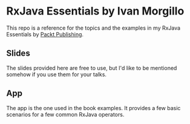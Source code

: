 # RxJava Essentials by Ivan Morgillo

This repo is a reference for the topics and the examples in my RxJava Essentials by [Packt Publishing](http://bit.ly/rxjava-essentials).

## Slides ##

The slides provided here are free to use, but I'd like to be mentioned somehow if you use them for your talks.

## App ##

The app is the one used in the book examples. It provides a few basic scenarios for a few common RxJava operators.
